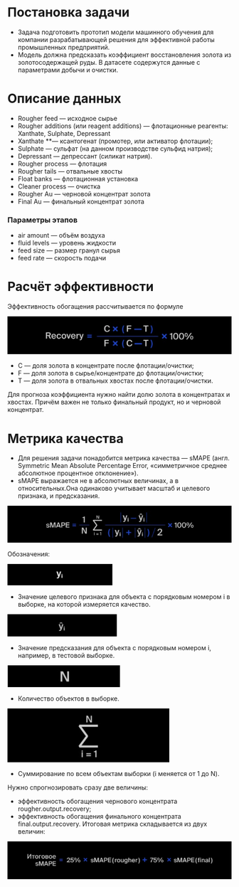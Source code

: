 # Постановка задачи

- Задача подготовить прототип модели машинного обучения для компании разрабатывающей решения для эффективной работы промышленных предприятий.
- Модель должна предсказать коэффициент восстановления золота из золотосодержащей руды. В датасете содержутся данные с параметрами добычи и очистки.


# Описание данных

- Rougher feed — исходное сырье
- Rougher additions (или reagent additions) — флотационные реагенты: Xanthate, Sulphate, Depressant
 - Xanthate **— ксантогенат (промотер, или активатор флотации);
 - Sulphate — сульфат (на данном производстве сульфид натрия);
 - Depressant — депрессант (силикат натрия).
- Rougher process  — флотация
- Rougher tails — отвальные хвосты
- Float banks — флотационная установка
- Cleaner process — очистка
- Rougher Au — черновой концентрат золота
- Final Au — финальный концентрат золота

### Параметры этапов

- air amount — объём воздуха
- fluid levels — уровень жидкости
- feed size — размер гранул сырья
- feed rate — скорость подачи

# Расчёт эффективности

Эффективность обогащения рассчитывается по формуле

![](https://github.com/HorodeckiyMykhailo/Yandex-Praktikum-Projects/blob/main/Projects/images/WhatsApp%20Image%202022-03-12%20at%2012.01.52.jpeg)

   - C — доля золота в концентрате после флотации/очистки;
   - F — доля золота в сырье/концентрате до флотации/очистки;
   - T — доля золота в отвальных хвостах после флотации/очистки.
 
Для прогноза коэффициента нужно найти долю золота в концентратах и хвостах. Причём важен не только финальный продукт, но и черновой концентрат.

# Метрика качества

- Для решения задачи понадобится метрика качества — sMAPE (англ. Symmetric Mean Absolute Percentage Error, «симметричное среднее абсолютное процентное отклонение»).
- sMAPE выражается не в абсолютных величинах, а в относительных.Она одинаково учитывает масштаб и целевого признака, и предсказания.

![](https://github.com/HorodeckiyMykhailo/Yandex-Praktikum-Projects/blob/main/Projects/images/WhatsApp%20Image%202022-03-12%20at%2012.02.13.jpeg)

Обозначения:

![](https://github.com/HorodeckiyMykhailo/Yandex-Praktikum-Projects/blob/main/Projects/images/WhatsApp%20Image%202022-03-12%20at%2012.15.09.jpeg)

- Значение целевого признака для объекта с порядковым номером i в выборке, на которой измеряется качество.

![](https://github.com/HorodeckiyMykhailo/Yandex-Praktikum-Projects/blob/main/Projects/images/WhatsApp%20Image%202022-03-12%20at%2012.15.23.jpeg)

- Значение предсказания для объекта с порядковым номером i, например, в тестовой выборке.

![](https://github.com/HorodeckiyMykhailo/Yandex-Praktikum-Projects/blob/main/Projects/images/WhatsApp%20Image%202022-03-12%20at%2012.15.40.jpeg)

- Количество объектов в выборке.

![](https://github.com/HorodeckiyMykhailo/Yandex-Praktikum-Projects/blob/main/Projects/images/WhatsApp%20Image%202022-03-12%20at%2012.15.51.jpeg)

- Суммирование по всем объектам выборки (i меняется от 1 до N).


Нужно спрогнозировать сразу две величины:
 - эффективность обогащения чернового концентрата rougher.output.recovery;
 - эффективность обогащения финального концентрата final.output.recovery.
Итоговая метрика складывается из двух величин:

![](https://github.com/HorodeckiyMykhailo/Yandex-Praktikum-Projects/blob/main/Projects/images/WhatsApp%20Image%202022-03-12%20at%2012.34.53.jpeg)
